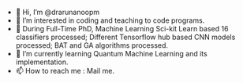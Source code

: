 - 👋 Hi, I’m @drarunanoopm
- 👀 I’m interested in coding and teaching to code programs.
- 💞️ During Full-Time PhD, Machine Learning Sci-kit Learn based 16 classifiers processed; Different Tensorflow hub based CNN models processed; BAT and GA algorithms processed.
- 🌱 I’m currently learning Quantum Machine Learning and its implementation.
- 📫 How to reach me : Mail me.

<!---
drarunanoopm/drarunanoopm is a ✨ special ✨ repository because its `README.md` (this file) appears on your GitHub profile.
You can click the Preview link to take a look at your changes.
--->
